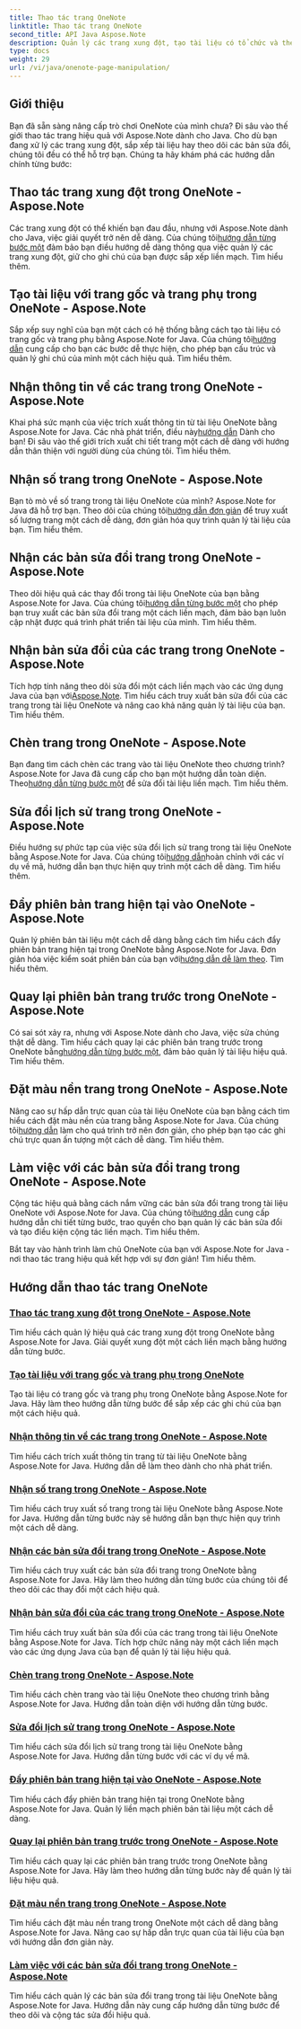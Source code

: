 ```yaml
---
title: Thao tác trang OneNote
linktitle: Thao tác trang OneNote
second_title: API Java Aspose.Note
description: Quản lý các trang xung đột, tạo tài liệu có tổ chức và theo dõi các bản sửa đổi trong OneNote bằng Aspose.Note for Java. Hướng dẫn từng bước để quản lý tài liệu hiệu quả.
type: docs
weight: 29
url: /vi/java/onenote-page-manipulation/
---
```


## Giới thiệu

Bạn đã sẵn sàng nâng cấp trò chơi OneNote của mình chưa? Đi sâu vào thế giới thao tác trang hiệu quả với Aspose.Note dành cho Java. Cho dù bạn đang xử lý các trang xung đột, sắp xếp tài liệu hay theo dõi các bản sửa đổi, chúng tôi đều có thể hỗ trợ bạn. Chúng ta hãy khám phá các hướng dẫn chính từng bước:

## Thao tác trang xung đột trong OneNote - Aspose.Note
 Các trang xung đột có thể khiến bạn đau đầu, nhưng với Aspose.Note dành cho Java, việc giải quyết trở nên dễ dàng. Của chúng tôi[hướng dẫn từng bước một](./conflict-page-manipulation/) đảm bảo bạn điều hướng dễ dàng thông qua việc quản lý các trang xung đột, giữ cho ghi chú của bạn được sắp xếp liền mạch. Tìm hiểu thêm.

## Tạo tài liệu với trang gốc và trang phụ trong OneNote - Aspose.Note
 Sắp xếp suy nghĩ của bạn một cách có hệ thống bằng cách tạo tài liệu có trang gốc và trang phụ bằng Aspose.Note for Java. Của chúng tôi[hướng dẫn](./create-document-with-root-and-sub-pages/) cung cấp cho bạn các bước dễ thực hiện, cho phép bạn cấu trúc và quản lý ghi chú của mình một cách hiệu quả. Tìm hiểu thêm.

## Nhận thông tin về các trang trong OneNote - Aspose.Note
 Khai phá sức mạnh của việc trích xuất thông tin từ tài liệu OneNote bằng Aspose.Note for Java. Các nhà phát triển, điều này[hướng dẫn](./get-information-about-pages/) Dành cho bạn! Đi sâu vào thế giới trích xuất chi tiết trang một cách dễ dàng với hướng dẫn thân thiện với người dùng của chúng tôi. Tìm hiểu thêm.

## Nhận số trang trong OneNote - Aspose.Note
 Bạn tò mò về số trang trong tài liệu OneNote của mình? Aspose.Note for Java đã hỗ trợ bạn. Theo dõi của chúng tôi[hướng dẫn đơn giản](./get-page-count/) để truy xuất số lượng trang một cách dễ dàng, đơn giản hóa quy trình quản lý tài liệu của bạn. Tìm hiểu thêm.

## Nhận các bản sửa đổi trang trong OneNote - Aspose.Note
Theo dõi hiệu quả các thay đổi trong tài liệu OneNote của bạn bằng Aspose.Note for Java. Của chúng tôi[hướng dẫn từng bước một](./get-page-revisions/) cho phép bạn truy xuất các bản sửa đổi trang một cách liền mạch, đảm bảo bạn luôn cập nhật được quá trình phát triển tài liệu của mình. Tìm hiểu thêm.

## Nhận bản sửa đổi của các trang trong OneNote - Aspose.Note
 Tích hợp tính năng theo dõi sửa đổi một cách liền mạch vào các ứng dụng Java của bạn với[Aspose.Note](https://link-to-aspose.note). Tìm hiểu cách truy xuất bản sửa đổi của các trang trong tài liệu OneNote và nâng cao khả năng quản lý tài liệu của bạn. Tìm hiểu thêm.

## Chèn trang trong OneNote - Aspose.Note
 Bạn đang tìm cách chèn các trang vào tài liệu OneNote theo chương trình? Aspose.Note for Java đã cung cấp cho bạn một hướng dẫn toàn diện. Theo[hướng dẫn từng bước một](./insert-pages/) để sửa đổi tài liệu liền mạch. Tìm hiểu thêm.

## Sửa đổi lịch sử trang trong OneNote - Aspose.Note
 Điều hướng sự phức tạp của việc sửa đổi lịch sử trang trong tài liệu OneNote bằng Aspose.Note for Java. Của chúng tôi[hướng dẫn](./modify-page-history/)hoàn chỉnh với các ví dụ về mã, hướng dẫn bạn thực hiện quy trình một cách dễ dàng. Tìm hiểu thêm.

## Đẩy phiên bản trang hiện tại vào OneNote - Aspose.Note
 Quản lý phiên bản tài liệu một cách dễ dàng bằng cách tìm hiểu cách đẩy phiên bản trang hiện tại trong OneNote bằng Aspose.Note for Java. Đơn giản hóa việc kiểm soát phiên bản của bạn với[hướng dẫn dễ làm theo](./push-current-page-version/). Tìm hiểu thêm.

## Quay lại phiên bản trang trước trong OneNote - Aspose.Note
 Có sai sót xảy ra, nhưng với Aspose.Note dành cho Java, việc sửa chúng thật dễ dàng. Tìm hiểu cách quay lại các phiên bản trang trước trong OneNote bằng[hướng dẫn từng bước một](./roll-back-to-previous-page-version/), đảm bảo quản lý tài liệu hiệu quả. Tìm hiểu thêm.

## Đặt màu nền trang trong OneNote - Aspose.Note
 Nâng cao sự hấp dẫn trực quan của tài liệu OneNote của bạn bằng cách tìm hiểu cách đặt màu nền của trang bằng Aspose.Note for Java. Của chúng tôi[hướng dẫn](./set-page-background-color/) làm cho quá trình trở nên đơn giản, cho phép bạn tạo các ghi chú trực quan ấn tượng một cách dễ dàng. Tìm hiểu thêm.

## Làm việc với các bản sửa đổi trang trong OneNote - Aspose.Note
Cộng tác hiệu quả bằng cách nắm vững các bản sửa đổi trang trong tài liệu OneNote với Aspose.Note for Java. Của chúng tôi[hướng dẫn](./working-with-page-revisions/) cung cấp hướng dẫn chi tiết từng bước, trao quyền cho bạn quản lý các bản sửa đổi và tạo điều kiện cộng tác liền mạch. Tìm hiểu thêm.

Bắt tay vào hành trình làm chủ OneNote của bạn với Aspose.Note for Java - nơi thao tác trang hiệu quả kết hợp với sự đơn giản! Tìm hiểu thêm.
## Hướng dẫn thao tác trang OneNote
### [Thao tác trang xung đột trong OneNote - Aspose.Note](./conflict-page-manipulation/)
Tìm hiểu cách quản lý hiệu quả các trang xung đột trong OneNote bằng Aspose.Note for Java. Giải quyết xung đột một cách liền mạch bằng hướng dẫn từng bước.
### [Tạo tài liệu với trang gốc và trang phụ trong OneNote](./create-document-with-root-and-sub-pages/)
Tạo tài liệu có trang gốc và trang phụ trong OneNote bằng Aspose.Note for Java. Hãy làm theo hướng dẫn từng bước để sắp xếp các ghi chú của bạn một cách hiệu quả.
### [Nhận thông tin về các trang trong OneNote - Aspose.Note](./get-information-about-pages/)
Tìm hiểu cách trích xuất thông tin trang từ tài liệu OneNote bằng Aspose.Note for Java. Hướng dẫn dễ làm theo dành cho nhà phát triển.
### [Nhận số trang trong OneNote - Aspose.Note](./get-page-count/)
Tìm hiểu cách truy xuất số trang trong tài liệu OneNote bằng Aspose.Note for Java. Hướng dẫn từng bước này sẽ hướng dẫn bạn thực hiện quy trình một cách dễ dàng.
### [Nhận các bản sửa đổi trang trong OneNote - Aspose.Note](./get-page-revisions/)
Tìm hiểu cách truy xuất các bản sửa đổi trang trong OneNote bằng Aspose.Note for Java. Hãy làm theo hướng dẫn từng bước của chúng tôi để theo dõi các thay đổi một cách hiệu quả.
### [Nhận bản sửa đổi của các trang trong OneNote - Aspose.Note](./get-revisions-of-pages/)
Tìm hiểu cách truy xuất bản sửa đổi của các trang trong tài liệu OneNote bằng Aspose.Note for Java. Tích hợp chức năng này một cách liền mạch vào các ứng dụng Java của bạn để quản lý tài liệu hiệu quả.
### [Chèn trang trong OneNote - Aspose.Note](./insert-pages/)
Tìm hiểu cách chèn trang vào tài liệu OneNote theo chương trình bằng Aspose.Note for Java. Hướng dẫn toàn diện với hướng dẫn từng bước.
### [Sửa đổi lịch sử trang trong OneNote - Aspose.Note](./modify-page-history/)
Tìm hiểu cách sửa đổi lịch sử trang trong tài liệu OneNote bằng Aspose.Note for Java. Hướng dẫn từng bước với các ví dụ về mã.
### [Đẩy phiên bản trang hiện tại vào OneNote - Aspose.Note](./push-current-page-version/)
Tìm hiểu cách đẩy phiên bản trang hiện tại trong OneNote bằng Aspose.Note for Java. Quản lý liền mạch phiên bản tài liệu một cách dễ dàng.
### [Quay lại phiên bản trang trước trong OneNote - Aspose.Note](./roll-back-to-previous-page-version/)
Tìm hiểu cách quay lại các phiên bản trang trước trong OneNote bằng Aspose.Note for Java. Hãy làm theo hướng dẫn từng bước này để quản lý tài liệu hiệu quả.
### [Đặt màu nền trang trong OneNote - Aspose.Note](./set-page-background-color/)
Tìm hiểu cách đặt màu nền trang trong OneNote một cách dễ dàng bằng Aspose.Note for Java. Nâng cao sự hấp dẫn trực quan của tài liệu của bạn với hướng dẫn đơn giản này.
### [Làm việc với các bản sửa đổi trang trong OneNote - Aspose.Note](./working-with-page-revisions/)
Tìm hiểu cách quản lý các bản sửa đổi trang trong tài liệu OneNote bằng Aspose.Note for Java. Hướng dẫn này cung cấp hướng dẫn từng bước để theo dõi và cộng tác sửa đổi hiệu quả.
